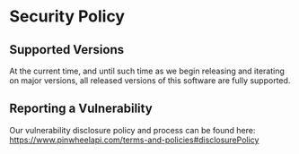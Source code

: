 # Security Policy

## Supported Versions

At the current time, and until such time as we begin releasing and iterating on major versions, all released versions of this software are fully supported.

## Reporting a Vulnerability

Our vulnerability disclosure policy and process can be found here: https://www.pinwheelapi.com/terms-and-policies#disclosurePolicy
